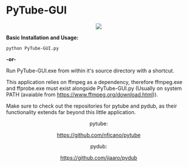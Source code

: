 <h1>PyTube-GUI</h1>

<p align="center">
    <img src="https://i.imgur.com/aVXOsbo.png">
</p>

<strong>Basic Installation and Usage:</strong>

`python PyTube-GUI.py`

<strong>-or-</strong>

Run PyTube-GUI.exe from within it's source directory with a shortcut.

This application relies on ffmpeg as a dependency, therefore ffmpeg.exe and ffprobe.exe must exist alongside PyTube-GUI.py (Usually on system PATH (avaiable from https://www.ffmpeg.org/download.html)).

Make sure to check out the repositories for pytube and pydub, as their functionality extends far beyond this little application. 

<div align=center>

pytube:

https://github.com/nficano/pytube

pydub:

https://github.com/jiaaro/pydub

<div>

